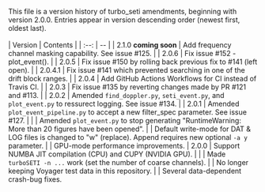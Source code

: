 This file is a version history of turbo_seti amendments, beginning with version 2.0.0.  Entries appear in version descending order (newest first, oldest last).
<br>
<br>
| Version | Contents |
| :--: | -- |
| 2.1.0 **coming soon** | Add frequency channel masking capability. See issue #125. |
| 2.0.6 | Fix issue #152 - plot_event(). |
| 2.0.5 | Fix issue #150 by rolling back previous fix to #141 (left open). |
| 2.0.4.1 | Fix issue #141 which prevented searching in one of the drift block ranges. |
| 2.0.4 | Add GitHub Actions Workflows for CI instead of Travis CI. |
| 2.0.3 | Fix issue #135 by reverting changes made by PR #121 and #113. |
| 2.0.2 | Amended `find_doppler.py`, `seti_event.py`, and `plot_event.py` to ressurect logging. See issue \#134. |
| 2.0.1 | Amended `plot_event_pipeline.py` to accept a new filter_spec parameter. See issue \#127. |
| | Amended `plot_event.py` to stop generating "RuntimeWarning: More than 20 figures have been opened".
| | Default write-mode for DAT & LOG files is changed to "w" (replace). Append requires new optional `-a y` parameter.
| | GPU-mode performance improvements.
| 2.0.0 | Support NUMBA JIT compilation (CPU) and CUPY (NVIDIA GPU). |
| | Made `turboSETI -n ...` work (set the number of coarse channels).
| | No longer keeping Voyager test data in this repository.
| | Several data-dependent crash-bug fixes.
